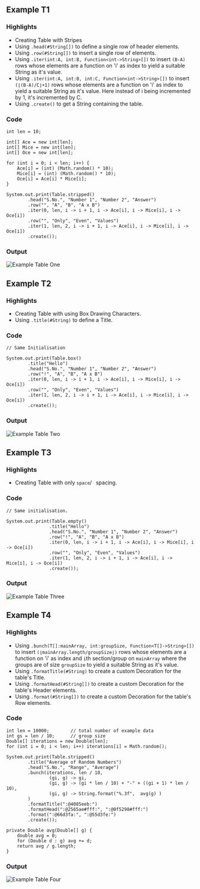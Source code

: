 ## Example T1
### Highlights
* Creating Table with Stripes
* Using `.head(#String[])` to define a single row of header elements.
* Using `.row(#String[])` to insert a single row of elements.
* Using `.iter(int:A, int:B, Function<int->String>[])` to insert `(B-A)` rows whose elements are a function on 'i' as index to yield a suitable String as it's value.
* Using `.iter(int:A, int:B, int:C, Function<int->String>[])` to insert `(⌊(B-A)/C⌋+1)` rows whose elements are a function on 'i' as index to yield a suitable String as it's value. Here instead of i being incremented by 1, it's incremented by C.
* Using `.create()` to get a String containing the table. 
### Code
```
int len = 10;

int[] Ace = new int[len];
int[] Mice = new int[len];
int[] Oce = new int[len];

for (int i = 0; i < len; i++) {
    Ace[i] = (int) (Math.random() * 10);
    Mice[i] = (int) (Math.random() * 10);
    Oce[i] = Ace[i] * Mice[i];
}

System.out.print(Table.stripped()
        .head("S.No.", "Number 1", "Number 2", "Answer")
        .row("", "A", "B", "A x B")
        .iter(0, len, i -> i + 1, i -> Ace[i], i -> Mice[i], i -> Oce[i])
        .row("", "Only", "Even", "Values")
        .iter(1, len, 2, i -> i + 1, i -> Ace[i], i -> Mice[i], i -> Oce[i])
        .create());
```

### Output
![Example Table One](images/T1.png)



## Example T2
### Highlights
* Creating Table with using Box Drawing Characters. 
* Using `.title(#String)` to define a Title.
### Code
```
// Same Initialisation

System.out.print(Table.box()
        .title("Hello")
        .head("S.No.", "Number 1", "Number 2", "Answer")
        .row("!", "A", "B", "A x B")
        .iter(0, len, i -> i + 1, i -> Ace[i], i -> Mice[i], i -> Oce[i])
        .row("", "Only", "Even", "Values")
        .iter(1, len, 2, i -> i + 1, i -> Ace[i], i -> Mice[i], i -> Oce[i])
        .create());
```
### Output
![Example Table Two](images/T2.png)



## Example T3
### Highlights
* Creating Table with only `space`/` ` spacing. 
### Code
```
// Same initialisation.

System.out.print(Table.empty()
                .title("Hello")
                .head("S.No.", "Number 1", "Number 2", "Answer")
                .row("!", "A", "B", "A x B")
                .iter(0, len, i -> i + 1, i -> Ace[i], i -> Mice[i], i -> Oce[i])
                .row("", "Only", "Even", "Values")
                .iter(1, len, 2, i -> i + 1, i -> Ace[i], i -> Mice[i], i -> Oce[i])
                .create());
```
### Output
![Example Table Three](images/T3.png)



## Example T4
### Highlights
* Using `.bunch(T[]:mainArray, int:groupSize, Function<T[]->String>[])` to insert `(⌊mainArray.length/groupSize⌋)` rows whose elements are a function on 'i' as index and `i`th section/group on `mainArray` where the groups are of size `groupSize` to yield a suitable String as it's value.
* Using `.formatTitle(#String)` to create a custom Decoration for the table's Title.
* Using `.formatHead(#String[])` to create a custom Decoration for the table's Header elements.
* Using `.format(#String[])` to create a custom Decoration for the table's Row elements.
### Code
```
int len = 10000;        // total number of example data
int gs = len / 10;      // group size
Double[] iterations = new Double[len];
for (int i = 0; i < len; i++) iterations[i] = Math.random();

System.out.print(Table.stripped()
        .title("Average of Random Numbers")
        .head("S.No.", "Range", "Average")
        .bunch(iterations, len / 10,
                (gi, g) -> gi,
                (gi, g) -> (gi * len / 10) + "-" + ((gi + 1) * len / 10),
                (gi, g) -> String.format("%.3f",  avg(g) )
        )
        .formatTitle(":@4085eeb:")
        .formatHead(":@2565ae#fff:", ":@0f5298#fff:")
        .format(":@66d3fa:", ":@55d3fe:")
        .create());
```
```
private Double avg(Double[] g) {
    double avg = 0;
    for (Double d : g) avg += d;
    return avg / g.length;
}
```
### Output
![Example Table Four](images/T4.png)

